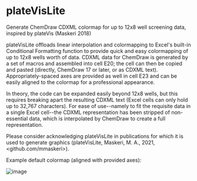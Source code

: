 # plateVisLite
Generate ChemDraw CDXML colormap for up to 12x8 well screening data, inspired by plateVis (Maskeri 2018)

plateVisLite offloads linear interpolation and colormapping to Excel's built-in Conditional Formatting function to provide quick and easy colormapping of up to 12x8 wells worth of data. CDXML data for ChemDraw is generated by a set of macros and assembled into cell E20; the cell can then be copied and pasted (directly, ChemDraw 17 or later, or as CDXML text). Appropriately-spaced axes are provided as well in cell E23 and can be easily aligned to the colormap for a professional appearance.

In theory, the code can be expanded easily beyond 12x8 wells, but this requires breaking apart the resulting CDXML text (Excel cells can only hold up to 32,767 characters). For ease of use--namely to fit the requisite data in a single Excel cell--the CDXML representation has been stripped of non-essential data, which is interpolated by ChemDraw to create a full representation.

Please consider acknowledging plateVisLite in publications for which it is used to generate graphics
(plateVisLite, Maskeri, M. A., 2021, <github.com/mmaskeri>).

Example default colormap (aligned with provided axes):

![image](https://user-images.githubusercontent.com/11822744/120084770-9efee900-c098-11eb-8e4f-578953e0867e.png)
